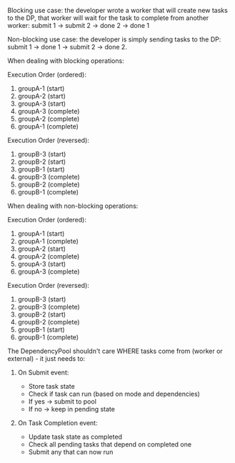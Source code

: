 
Blocking use case: the developer wrote a worker that will create new tasks to the DP, that worker will wait for the task to complete from another worker: submit 1 -> submit 2 -> done 2 -> done 1

Non-blocking use case: the developer is simply sending tasks to the DP: submit 1 -> done 1 -> submit 2 -> done 2.

When dealing with blocking operations:

Execution Order (ordered):
1. groupA-1 (start)
2. groupA-2 (start)
3. groupA-3 (start)
4. groupA-3 (complete)
5. groupA-2 (complete)
6. groupA-1 (complete)

Execution Order (reversed):
1. groupB-3 (start)
2. groupB-2 (start)
3. groupB-1 (start)
4. groupB-3 (complete)
5. groupB-2 (complete)
6. groupB-1 (complete)

When dealing with non-blocking operations:

Execution Order (ordered):
1. groupA-1 (start)
2. groupA-1 (complete)
3. groupA-2 (start)
4. groupA-2 (complete)
5. groupA-3 (start)
6. groupA-3 (complete)

Execution Order (reversed):
1. groupB-3 (start)
2. groupB-3 (complete)
3. groupB-2 (start)
4. groupB-2 (complete)
5. groupB-1 (start)
6. groupB-1 (complete)


The DependencyPool shouldn't care WHERE tasks come from (worker or external) - it just needs to:

1. On Submit event:
   - Store task state
   - Check if task can run (based on mode and dependencies)
   - If yes -> submit to pool
   - If no -> keep in pending state

2. On Task Completion event: 
   - Update task state as completed
   - Check all pending tasks that depend on completed one
   - Submit any that can now run

